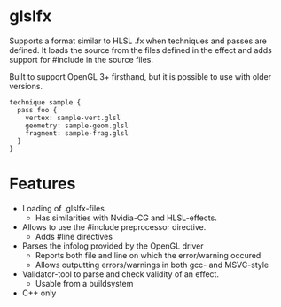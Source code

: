 # glslfx #

Supports a format similar to HLSL .fx when techniques and passes are defined. It loads the source from the files defined in the effect and adds support for #include in the source files.

Built to support OpenGL 3+ firsthand, but it is possible to use with older versions.

```
technique sample {
  pass foo {
    vertex: sample-vert.glsl
    geometry: sample-geom.glsl
    fragment: sample-frag.glsl
  }
}
```

# Features #
  * Loading of .glslfx-files
    * Has similarities with Nvidia-CG and HLSL-effects.
  * Allows to use the #include preprocessor directive.
    * Adds #line directives
  * Parses the infolog provided by the OpenGL driver
    * Reports both file and line on which the error/warning occured
    * Allows outputting errors/warnings in both gcc- and MSVC-style
  * Validator-tool to parse and check validity of an effect.
    * Usable from a buildsystem
  * C++ only